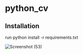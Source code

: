 # python_cv
## Installation
run python install -r requirements.txt

![Screenshot (53)](https://github.com/Ganviiiiiii/python_cv/assets/114302152/86e091bb-85ed-424e-b5de-5b4b724b1107)
